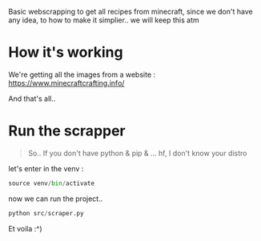 Basic webscrapping to get all recipes from minecraft, since we don't have any idea, to how to make it simplier.. we will keep this atm

# How it's working

We're getting all the images from a website : https://www.minecraftcrafting.info/

And that's all..

# Run the scrapper

> So.. If you don't have python & pip & ... hf, I don't know your distro

let's enter in the venv :
```python
source venv/bin/activate
```

now we can run the project..
```python
python src/scraper.py
```

Et voila :^)
